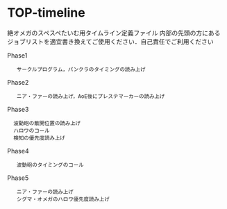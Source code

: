 # TOP-timeline
絶オメガのスペスペたいむ用タイムライン定義ファイル
内部の先頭の方にあるジョブリストを適宜書き換えてご使用ください．自己責任でご利用ください

Phase1
       
       サークルプログラム，パンクラのタイミングの読み上げ

Phase2 

       ニア・ファーの読み上げ，AoE後にプレステマーカーの読み上げ
       
Phase3 

      波動砲の散開位置の読み上げ
      ハロワのコール
      検知の優先度読み上げ

Phase4

       波動砲のタイミングのコール

Phase5 

       ニア・ファーの読み上げ
       シグマ・オメガのハロワ優先度読み上げ

